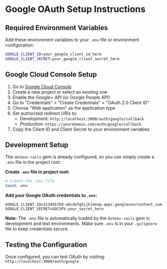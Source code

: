 # Google OAuth Setup Instructions

## Required Environment Variables

Add these environment variables to your `.env` file or environment configuration:

```bash
GOOGLE_CLIENT_ID=your_google_client_id_here
GOOGLE_CLIENT_SECRET=your_google_client_secret_here
```

## Google Cloud Console Setup

1. Go to [Google Cloud Console](https://console.cloud.google.com/)
2. Create a new project or select an existing one
3. Enable the Google+ API (or Google People API)
4. Go to "Credentials" > "Create Credentials" > "OAuth 2.0 Client ID"
5. Choose "Web application" as the application type
6. Set authorized redirect URIs to:
   - Development: `http://localhost:3000/auth/google/callback`
   - Production: `https://yourdomain.com/auth/google/callback`
7. Copy the Client ID and Client Secret to your environment variables

## Development Setup

The `dotenv-rails` gem is already configured, so you can simply create a `.env` file in the project root:

**Create `.env` file in project root:**
```bash
# Create the .env file
touch .env
```

**Add your Google OAuth credentials to `.env`:**
```
GOOGLE_CLIENT_ID=123456789-abcdefghijklmnop.apps.googleusercontent.com
GOOGLE_CLIENT_SECRET=GOCSPX-your_secret_here
```

**Note:** The `.env` file is automatically loaded by the `dotenv-rails` gem in development and test environments. Make sure `.env` is in your `.gitignore` file to keep credentials secure.

## Testing the Configuration

Once configured, you can test OAuth by visiting:
`http://localhost:3000/auth/google`
